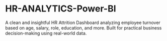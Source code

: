 # HR-ANALYTICS-Power-BI
A clean and insightful HR Attrition Dashboard analyzing employee turnover based on age, salary, role, education, and more. Built for practical business decision-making using real-world data.
